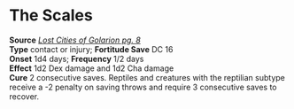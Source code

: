 # The Scales

**Source** [_Lost Cities of Golarion pg. 8_](http://paizo.com/store/games/roleplayingGames/p/pathfinderRPG/paizo/pathfinderChronicles/v5748btpy8i8t)  
**Type** contact or injury; **Fortitude Save** DC 16  
**Onset** 1d4 days; **Frequency** 1/2 days  
**Effect** 1d2 Dex damage and 1d2 Cha damage  
**Cure** 2 consecutive saves. Reptiles and creatures with the reptilian subtype receive a -2 penalty on saving throws and require 3 consecutive saves to recover.